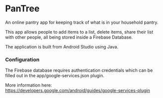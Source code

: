 # PanTree

An online pantry app for keeping track of what is in your household pantry.

This app allows people to add items to a list, delete items, share their list with other people, all being stored inside a Firebase Database.

The application is built from Android Studio using Java.

### Configuration

The Firebase database requires authentication credentials which can be filled out in the app/google-services.json plugin.

More information here: https://developers.google.com/android/guides/google-services-plugin
